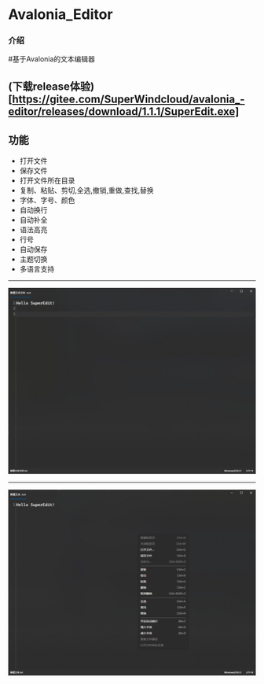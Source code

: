 # Avalonia_Editor

### 介绍
#基于Avalonia的文本编辑器

 
## (下载release体验)[https://gitee.com/SuperWindcloud/avalonia_-editor/releases/download/1.1.1/SuperEdit.exe]


## 功能
- 打开文件
- 保存文件
- 打开文件所在目录
- 复制、粘贴、剪切,全选,撤销,重做,查找,替换
- 字体、字号、颜色
- 自动换行
- 自动补全
- 语法高亮
- 行号
- 自动保存
- 主题切换
- 多语言支持
 
---
![img](img/11-27-24-160236.png)

---
![img](img/11-27-24-190235.png)